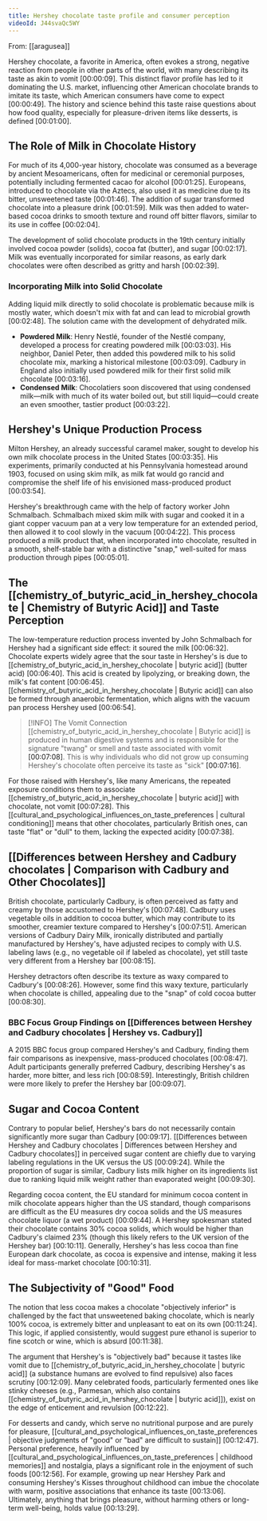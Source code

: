 ```yaml
---
title: Hershey chocolate taste profile and consumer perception
videoId: J44svaQc5WY
---
```


From: [[aragusea]] <br/> 

Hershey chocolate, a favorite in America, often evokes a strong, negative reaction from people in other parts of the world, with many describing its taste as akin to vomit <a class="yt-timestamp" data-t="00:00:09">[00:00:09]</a>. This distinct flavor profile has led to it dominating the U.S. market, influencing other American chocolate brands to imitate its taste, which American consumers have come to expect <a class="yt-timestamp" data-t="00:00:49">[00:00:49]</a>. The history and science behind this taste raise questions about how food quality, especially for pleasure-driven items like desserts, is defined <a class="yt-timestamp" data-t="00:01:00">[00:01:00]</a>.

## The Role of Milk in Chocolate History

For much of its 4,000-year history, chocolate was consumed as a beverage by ancient Mesoamericans, often for medicinal or ceremonial purposes, potentially including fermented cacao for alcohol <a class="yt-timestamp" data-t="00:01:25">[00:01:25]</a>. Europeans, introduced to chocolate via the Aztecs, also used it as medicine due to its bitter, unsweetened taste <a class="yt-timestamp" data-t="00:01:46">[00:01:46]</a>. The addition of sugar transformed chocolate into a pleasure drink <a class="yt-timestamp" data-t="00:01:59">[00:01:59]</a>. Milk was then added to water-based cocoa drinks to smooth texture and round off bitter flavors, similar to its use in coffee <a class="yt-timestamp" data-t="00:02:04">[00:02:04]</a>.

The development of solid chocolate products in the 19th century initially involved cocoa powder (solids), cocoa fat (butter), and sugar <a class="yt-timestamp" data-t="00:02:17">[00:02:17]</a>. Milk was eventually incorporated for similar reasons, as early dark chocolates were often described as gritty and harsh <a class="yt-timestamp" data-t="00:02:39">[00:02:39]</a>.

### Incorporating Milk into Solid Chocolate

Adding liquid milk directly to solid chocolate is problematic because milk is mostly water, which doesn't mix with fat and can lead to microbial growth <a class="yt-timestamp" data-t="00:02:48">[00:02:48]</a>. The solution came with the development of dehydrated milk.

*   **Powdered Milk**: Henry Nestlé, founder of the Nestlé company, developed a process for creating powdered milk <a class="yt-timestamp" data-t="00:03:03">[00:03:03]</a>. His neighbor, Daniel Peter, then added this powdered milk to his solid chocolate mix, marking a historical milestone <a class="yt-timestamp" data-t="00:03:09">[00:03:09]</a>. Cadbury in England also initially used powdered milk for their first solid milk chocolate <a class="yt-timestamp" data-t="00:03:16">[00:03:16]</a>.
*   **Condensed Milk**: Chocolatiers soon discovered that using condensed milk—milk with much of its water boiled out, but still liquid—could create an even smoother, tastier product <a class="yt-timestamp" data-t="00:03:22">[00:03:22]</a>.

## Hershey's Unique Production Process

Milton Hershey, an already successful caramel maker, sought to develop his own milk chocolate process in the United States <a class="yt-timestamp" data-t="00:03:35">[00:03:35]</a>. His experiments, primarily conducted at his Pennsylvania homestead around 1903, focused on using skim milk, as milk fat would go rancid and compromise the shelf life of his envisioned mass-produced product <a class="yt-timestamp" data-t="00:03:54">[00:03:54]</a>.

Hershey's breakthrough came with the help of factory worker John Schmalbach. Schmalbach mixed skim milk with sugar and cooked it in a giant copper vacuum pan at a very low temperature for an extended period, then allowed it to cool slowly in the vacuum <a class="yt-timestamp" data-t="00:04:22">[00:04:22]</a>. This process produced a milk product that, when incorporated into chocolate, resulted in a smooth, shelf-stable bar with a distinctive "snap," well-suited for mass production through pipes <a class="yt-timestamp" data-t="00:05:01">[00:05:01]</a>.

## The [[chemistry_of_butyric_acid_in_hershey_chocolate | Chemistry of Butyric Acid]] and Taste Perception

The low-temperature reduction process invented by John Schmalbach for Hershey had a significant side effect: it soured the milk <a class="yt-timestamp" data-t="00:06:32">[00:06:32]</a>. Chocolate experts widely agree that the sour taste in Hershey's is due to [[chemistry_of_butyric_acid_in_hershey_chocolate | butyric acid]] (butter acid) <a class="yt-timestamp" data-t="00:06:40">[00:06:40]</a>. This acid is created by lipolyzing, or breaking down, the milk's fat content <a class="yt-timestamp" data-t="00:06:45">[00:06:45]</a>. [[chemistry_of_butyric_acid_in_hershey_chocolate | Butyric acid]] can also be formed through anaerobic fermentation, which aligns with the vacuum pan process Hershey used <a class="yt-timestamp" data-t="00:06:54">[00:06:54]</a>.

> [!INFO] The Vomit Connection
> [[chemistry_of_butyric_acid_in_hershey_chocolate | Butyric acid]] is produced in human digestive systems and is responsible for the signature "twang" or smell and taste associated with vomit <a class="yt-timestamp" data-t="00:07:08">[00:07:08]</a>. This is why individuals who did not grow up consuming Hershey's chocolate often perceive its taste as "sick" <a class="yt-timestamp" data-t="00:07:16">[00:07:16]</a>.

For those raised with Hershey's, like many Americans, the repeated exposure conditions them to associate [[chemistry_of_butyric_acid_in_hershey_chocolate | butyric acid]] with chocolate, not vomit <a class="yt-timestamp" data-t="00:07:28">[00:07:28]</a>. This [[cultural_and_psychological_influences_on_taste_preferences | cultural conditioning]] means that other chocolates, particularly British ones, can taste "flat" or "dull" to them, lacking the expected acidity <a class="yt-timestamp" data-t="00:07:38">[00:07:38]</a>.

## [[Differences between Hershey and Cadbury chocolates | Comparison with Cadbury and Other Chocolates]]

British chocolate, particularly Cadbury, is often perceived as fatty and creamy by those accustomed to Hershey's <a class="yt-timestamp" data-t="00:07:48">[00:07:48]</a>. Cadbury uses vegetable oils in addition to cocoa butter, which may contribute to its smoother, creamier texture compared to Hershey's <a class="yt-timestamp" data-t="00:07:51">[00:07:51]</a>. American versions of Cadbury Dairy Milk, ironically distributed and partially manufactured by Hershey's, have adjusted recipes to comply with U.S. labeling laws (e.g., no vegetable oil if labeled as chocolate), yet still taste very different from a Hershey bar <a class="yt-timestamp" data-t="00:08:15">[00:08:15]</a>.

Hershey detractors often describe its texture as waxy compared to Cadbury's <a class="yt-timestamp" data-t="00:08:26">[00:08:26]</a>. However, some find this waxy texture, particularly when chocolate is chilled, appealing due to the "snap" of cold cocoa butter <a class="yt-timestamp" data-t="00:08:30">[00:08:30]</a>.

### BBC Focus Group Findings on [[Differences between Hershey and Cadbury chocolates | Hershey vs. Cadbury]]

A 2015 BBC focus group compared Hershey's and Cadbury, finding them fair comparisons as inexpensive, mass-produced chocolates <a class="yt-timestamp" data-t="00:08:47">[00:08:47]</a>. Adult participants generally preferred Cadbury, describing Hershey's as harder, more bitter, and less rich <a class="yt-timestamp" data-t="00:08:59">[00:08:59]</a>. Interestingly, British children were more likely to prefer the Hershey bar <a class="yt-timestamp" data-t="00:09:07">[00:09:07]</a>.

## Sugar and Cocoa Content

Contrary to popular belief, Hershey's bars do not necessarily contain significantly more sugar than Cadbury <a class="yt-timestamp" data-t="00:09:17">[00:09:17]</a>. [[Differences between Hershey and Cadbury chocolates | Differences between Hershey and Cadbury chocolates]] in perceived sugar content are chiefly due to varying labeling regulations in the UK versus the US <a class="yt-timestamp" data-t="00:09:24">[00:09:24]</a>. While the proportion of sugar is similar, Cadbury lists milk higher on its ingredients list due to ranking liquid milk weight rather than evaporated weight <a class="yt-timestamp" data-t="00:09:30">[00:09:30]</a>.

Regarding cocoa content, the EU standard for minimum cocoa content in milk chocolate appears higher than the US standard, though comparisons are difficult as the EU measures dry cocoa solids and the US measures chocolate liquor (a wet product) <a class="yt-timestamp" data-t="00:09:44">[00:09:44]</a>. A Hershey spokesman stated their chocolate contains 30% cocoa solids, which would be higher than Cadbury's claimed 23% (though this likely refers to the UK version of the Hershey bar) <a class="yt-timestamp" data-t="00:10:11">[00:10:11]</a>. Generally, Hershey's has less cocoa than fine European dark chocolate, as cocoa is expensive and intense, making it less ideal for mass-market chocolate <a class="yt-timestamp" data-t="00:10:31">[00:10:31]</a>.

## The Subjectivity of "Good" Food

The notion that less cocoa makes a chocolate "objectively inferior" is challenged by the fact that unsweetened baking chocolate, which is nearly 100% cocoa, is extremely bitter and unpleasant to eat on its own <a class="yt-timestamp" data-t="00:11:24">[00:11:24]</a>. This logic, if applied consistently, would suggest pure ethanol is superior to fine scotch or wine, which is absurd <a class="yt-timestamp" data-t="00:11:38">[00:11:38]</a>.

The argument that Hershey's is "objectively bad" because it tastes like vomit due to [[chemistry_of_butyric_acid_in_hershey_chocolate | butyric acid]] (a substance humans are evolved to find repulsive) also faces scrutiny <a class="yt-timestamp" data-t="00:12:09">[00:12:09]</a>. Many celebrated foods, particularly fermented ones like stinky cheeses (e.g., Parmesan, which also contains [[chemistry_of_butyric_acid_in_hershey_chocolate | butyric acid]]), exist on the edge of enticement and revulsion <a class="yt-timestamp" data-t="00:12:22">[00:12:22]</a>.

For desserts and candy, which serve no nutritional purpose and are purely for pleasure, [[cultural_and_psychological_influences_on_taste_preferences | objective judgments of "good" or "bad" are difficult to sustain]] <a class="yt-timestamp" data-t="00:12:47">[00:12:47]</a>. Personal preference, heavily influenced by [[cultural_and_psychological_influences_on_taste_preferences | childhood memories]] and nostalgia, plays a significant role in the enjoyment of such foods <a class="yt-timestamp" data-t="00:12:56">[00:12:56]</a>. For example, growing up near Hershey Park and consuming Hershey's Kisses throughout childhood can imbue the chocolate with warm, positive associations that enhance its taste <a class="yt-timestamp" data-t="00:13:06">[00:13:06]</a>. Ultimately, anything that brings pleasure, without harming others or long-term well-being, holds value <a class="yt-timestamp" data-t="00:13:29">[00:13:29]</a>.